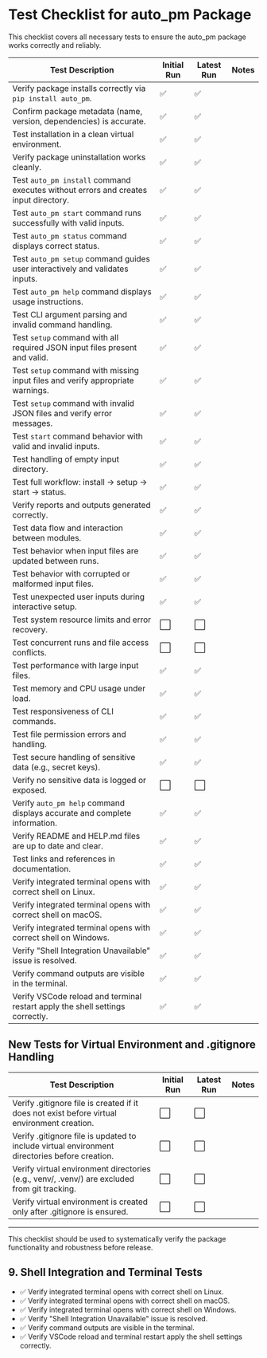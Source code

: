 # Test Checklist for auto_pm Package

This checklist covers all necessary tests to ensure the auto_pm package works correctly and reliably.

| Test Description                                                                                     | Initial Run | Latest Run | Notes                                  |
|---------------------------------------------------------------------------------------------------|-------------|------------|----------------------------------------|
| Verify package installs correctly via `pip install auto_pm`.                                      | ✅          | ✅         |                                        |
| Confirm package metadata (name, version, dependencies) is accurate.                               | ✅          | ✅         |                                        |
| Test installation in a clean virtual environment.                                                 | ✅          | ✅         |                                        |
| Verify package uninstallation works cleanly.                                                     | ✅          | ✅         |                                        |
| Test `auto_pm install` command executes without errors and creates input directory.               | ✅          | ✅         |                                        |
| Test `auto_pm start` command runs successfully with valid inputs.                                 | ✅          | ✅         |                                        |
| Test `auto_pm status` command displays correct status.                                           | ✅          | ✅         |                                        |
| Test `auto_pm setup` command guides user interactively and validates inputs.                      | ✅          | ✅         |                                        |
| Test `auto_pm help` command displays usage instructions.                                         | ✅          | ✅         |                                        |
| Test CLI argument parsing and invalid command handling.                                          | ✅          | ✅         |                                        |
| Test `setup` command with all required JSON input files present and valid.                       | ✅          | ✅         |                                        |
| Test `setup` command with missing input files and verify appropriate warnings.                   | ✅          | ✅         |                                        |
| Test `setup` command with invalid JSON files and verify error messages.                          | ✅          | ✅         |                                        |
| Test `start` command behavior with valid and invalid inputs.                                    | ✅          | ✅         |                                        |
| Test handling of empty input directory.                                                          | ✅          | ✅         |                                        |
| Test full workflow: install -> setup -> start -> status.                                         | ✅          | ✅         |                                        |
| Verify reports and outputs generated correctly.                                                 | ✅          | ✅         |                                        |
| Test data flow and interaction between modules.                                                 | ✅          | ✅         |                                        |
| Test behavior when input files are updated between runs.                                        | ✅          | ✅         |                                        |
| Test behavior with corrupted or malformed input files.                                          | ✅          | ✅         |                                        |
| Test unexpected user inputs during interactive setup.                                           | ✅          | ✅         |                                        |
| Test system resource limits and error recovery.                                                | ⬜          | ⬜         |                                        |
| Test concurrent runs and file access conflicts.                                                | ⬜          | ⬜         |                                        |
| Test performance with large input files.                                                       | ✅          | ✅         |                                        |
| Test memory and CPU usage under load.                                                          | ✅          | ✅         |                                        |
| Test responsiveness of CLI commands.                                                           | ✅          | ✅         |                                        |
| Test file permission errors and handling.                                                      | ✅          | ✅         |                                        |
| Test secure handling of sensitive data (e.g., secret keys).                                    | ✅          | ✅         |                                        |
| Verify no sensitive data is logged or exposed.                                                 | ⬜          | ⬜         |                                        |
| Verify `auto_pm help` command displays accurate and complete information.                      | ✅          | ✅         |                                        |
| Verify README and HELP.md files are up to date and clear.                                      | ✅          | ✅         |                                        |
| Test links and references in documentation.                                                    | ✅          | ✅         |                                        |
| Verify integrated terminal opens with correct shell on Linux.                                  | ✅          | ✅         |                                        |
| Verify integrated terminal opens with correct shell on macOS.                                 | ✅          | ✅         |                                        |
| Verify integrated terminal opens with correct shell on Windows.                               | ✅          | ✅         |                                        |
| Verify "Shell Integration Unavailable" issue is resolved.                                     | ✅          | ✅         |                                        |
| Verify command outputs are visible in the terminal.                                           | ✅          | ✅         |                                        |
| Verify VSCode reload and terminal restart apply the shell settings correctly.                 | ✅          | ✅         |                                        |

## New Tests for Virtual Environment and .gitignore Handling

| Test Description                                                                                     | Initial Run | Latest Run | Notes                                  |
|---------------------------------------------------------------------------------------------------|-------------|------------|----------------------------------------|
| Verify .gitignore file is created if it does not exist before virtual environment creation.       | ⬜          | ⬜         |                                        |
| Verify .gitignore file is updated to include virtual environment directories before creation.     | ⬜          | ⬜         |                                        |
| Verify virtual environment directories (e.g., venv/, .venv/) are excluded from git tracking.      | ⬜          | ⬜         |                                        |
| Verify virtual environment is created only after .gitignore is ensured.                           | ⬜          | ⬜         |                                        |

---

This checklist should be used to systematically verify the package functionality and robustness before release.

## 9. Shell Integration and Terminal Tests
- ✅ Verify integrated terminal opens with correct shell on Linux.
- ✅ Verify integrated terminal opens with correct shell on macOS.
- ✅ Verify integrated terminal opens with correct shell on Windows.
- ✅ Verify "Shell Integration Unavailable" issue is resolved.
- ✅ Verify command outputs are visible in the terminal.
- ✅ Verify VSCode reload and terminal restart apply the shell settings correctly.
